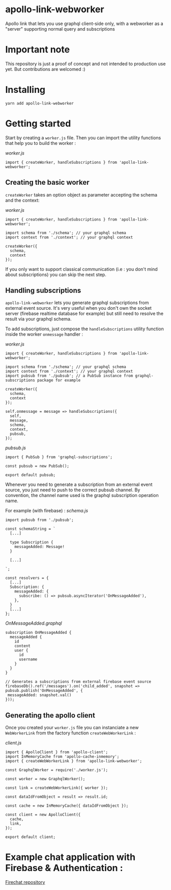 # apollo-link-webworker
Apollo link that lets you use graphql client-side only, with a webworker as a "server" supporting normal query and subscriptions

# Important note
This repository is just a proof of concept and not intended to production use yet. But contributions are welcomed :)

# Installing
`yarn add apollo-link-webworker`

# Getting started
Start by creating a `worker.js` file. Then you can import the utility functions that help you to build the worker :

*worker.js*
```
import { createWorker, handleSubscriptions } from 'apollo-link-webworker';
```

## Creating the basic worker

`createWorker` takes an option object as parameter accepting the schema and the context:

*worker.js*
```
import { createWorker, handleSubscriptions } from 'apollo-link-webworker';

import schema from './schema'; // your graphql schema
import context from './context'; // your graphql context

createWorker({
  schema,
  context
});
```

If you only want to support classical communication (i.e : you don't mind about subscriptions) you can skip the next step.

## Handling subscriptions

`apollo-link-webworker` lets you generate graphql subscriptions from external event source. It's very useful when you don't own the socket server (firebase realtime database for example) but still need to resolve the result via your graphql schema.

To add subscriptions, just compose the `handleSubscriptions` utility function inside the worker `onmessage` handler :

*worker.js*
```
import { createWorker, handleSubscriptions } from 'apollo-link-webworker';

import schema from './schema'; // your graphql schema
import context from './context'; // your graphql context
import pubsub from './pubsub'; // a PubSub instance from graphql-subscriptions package for example

createWorker({
  schema,
  context
});

self.onmessage = message => handleSubscriptions({
  self,
  message,
  schema,
  context,
  pubsub,
});
```

*pubsub.js*
```
import { PubSub } from 'graphql-subscriptions';

const pubsub = new PubSub();

export default pubsub;
```

Whenever you need to generate a subscription from an external event source, you just need to push to the correct pubsub channel. By convention, the channel name used is the graphql subscription operation name.

For example (with firebase) :
*schema.js*
```
import pubsub from './pubsub';

const schemaString = `
  [...]
  
  type Subscription {
    messageAdded: Message!
  }
  
  [...]

`;

const resolvers = {
  [...]
  Subscription: {
    messageAdded: {
      subscribe: () => pubsub.asyncIterator('OnMessageAdded'),
    },
  }
  [...]
};
```

*OnMessageAdded.graphql*
```
subscription OnMessageAdded {
  messageAdded {
    id
    content
    user {
      id
      username
    }
  }
}
```

```
// Generates a subscriptions from external firebase event source
firebaseDb().ref('/messages').on('child_added', snapshot => pubsub.publish('OnMessageAdded', {
 messageAdded: snapshot.val()
}));
```

## Generating the apollo client

Once you created your `worker.js` file you can instanciate a new `WebWorkerLink` from the factory function `createWebWorkerLink` :

*client.js*
```
import { ApolloClient } from 'apollo-client';
import InMemoryCache from 'apollo-cache-inmemory';
import { createWebWorkerLink } from 'apollo-link-webworker';

const GraphqlWorker = require('./worker.js');

const worker = new GraphqlWorker();

const link = createWebWorkerLink({ worker });

const dataIdFromObject = result => result.id;

const cache = new InMemoryCache({ dataIdFromObject });

const client = new ApolloClient({
  cache,
  link,
});

export default client;
```

# Example chat application with Firebase & Authentication :
[Firechat repository](https://github.com/PCreations/firechat)